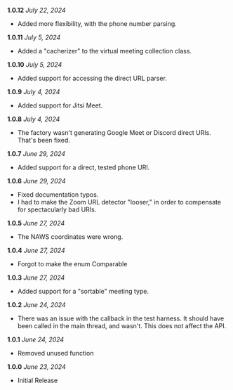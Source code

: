  **1.0.12** *July 22, 2024*
 
 - Added more flexibility, with the phone number parsing.
 
 **1.0.11** *July 5, 2024*
 
 - Added a "cacherizer" to the virtual meeting collection class.
 
 **1.0.10** *July 5, 2024*
 
 - Added support for accessing the direct URL parser.
 
 **1.0.9** *July 4, 2024*
 
 - Added support for Jitsi Meet.
 
 **1.0.8** *July 4, 2024*
 
 - The factory wasn't generating Google Meet or Discord direct URIs. That's been fixed.
 
 **1.0.7** *June 29, 2024*
 
 - Added support for a direct, tested phone URI.
 
 **1.0.6** *June 29, 2024*
 
 - Fixed documentation typos.
 - I had to make the Zoom URL detector "looser," in order to compensate for spectacularly bad URIs.
 
 **1.0.5** *June 27, 2024*
 
 - The NAWS coordinates were wrong.
 
 **1.0.4** *June 27, 2024*
 
 - Forgot to make the enum Comparable

 **1.0.3** *June 27, 2024*
 
 - Added support for a "sortable" meeting type.

 **1.0.2** *June 24, 2024*
 
 - There was an issue with the callback in the test harness. It should have been called in the main thread, and wasn't. This does not affect the API.
 
 **1.0.1** *June 24, 2024*
 
 - Removed unused function
 
 **1.0.0** *June 23, 2024*

- Initial Release
